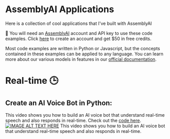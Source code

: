 # AssemblyAI Applications
Here is a collection of cool applications that I've built with AssemblyAI

🔑 You will need an [AssemblyAI](https://www.assemblyai.com/?utm_source=github&utm_medium=referral&utm_campaign=smitha) account and API key to use these code examples. Click [here](https://www.assemblyai.com/?utm_source=github&utm_medium=referral&utm_campaign=smitha) to create an account and get $50 in free credits.

Most code examples are written in Python or Javascript, but the concepts contained in these examples can be applied to any language. You can learn more about our various models in features in our [official documentation](https://www.assemblyai.com/docs/?utm_source=github&utm_medium=referral&utm_campaign=smitha).

# Real-time 🕒

## Create an AI Voice Bot in Python:
This video shows you how to build an AI voice bot that understand real-time speech and also responds in real-time. Check out the [code here](https://github.com/smithakolan/AssemblyAI-Applications/tree/main/AI-Voice-Bot-Python-Dental-Assistant).
[![IMAGE ALT TEXT HERE](https://img.youtube.com/vi/Nyo5m_glZXs/0.jpg)](https://www.youtube.com/watch?v=Nyo5m_glZXs)
This video shows you how to build an AI voice bot that understand real-time speech and also responds in real-time.
